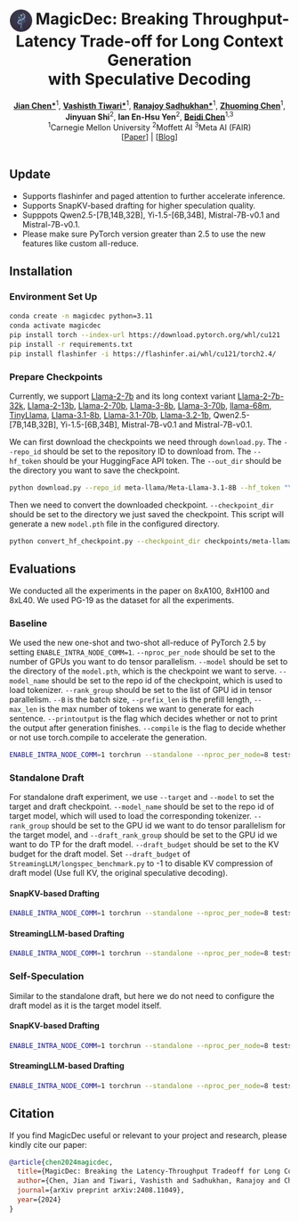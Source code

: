 <div align="center">
<h1><img src="static/images/icons/MagicDec.png" height="40px" align="top"/> MagicDec: Breaking Throughput-Latency Trade-off for Long Context Generation <br> with Speculative Decoding
</h1>

</div>
<div align="center">
<b><a href="https://github.com/jianc99">Jian Chen*</a></b><sup>1</sup>,
<b><a href="https://github.com/Vashistht">Vashisth Tiwari*</a></b><sup>1</sup>,
<b><a href="https://github.com/ranonrkm">Ranajoy Sadhukhan*</a></b><sup>1</sup>,
<b><a href="https://github.com/dreaming-panda">Zhuoming Chen</a></b><sup>1</sup>,
<b><a >Jinyuan Shi</a></b><sup>2</sup>,
<b><a >Ian En-Hsu Yen</a></b><sup>2</sup>,
<b><a href="https://github.com/keroro824">Beidi Chen</a></b><sup>1,3</sup>
</div>

<div align="center">
<sup>1</sup>Carnegie Mellon University
<sup>2</sup>Moffett AI
<sup>3</sup>Meta AI (FAIR)
</div>

<div align="center">
[<a href="https://arxiv.org/abs/2408.11049">Paper</a>] | [<a href="https://infini-ai-lab.github.io/MagicDec">Blog</a>]
</div>
<br>

## Update
 - Supports flashinfer and paged attention to further accelerate inference.
 - Supports SnapKV-based drafting for higher speculation quality.
 - Supppots Qwen2.5-[7B,14B,32B], Yi-1.5-[6B,34B], Mistral-7B-v0.1 and Mistral-7B-v0.1.
 - Please make sure PyTorch version greater than 2.5 to use the new features like custom all-reduce.

## Installation

### Environment Set Up
``` bash
conda create -n magicdec python=3.11
conda activate magicdec
pip install torch --index-url https://download.pytorch.org/whl/cu121
pip install -r requirements.txt
pip install flashinfer -i https://flashinfer.ai/whl/cu121/torch2.4/
```

### Prepare Checkpoints
Currently, we support [Llama-2-7b](https://huggingface.co/meta-llama/Llama-2-7b-hf) and its long context variant [Llama-2-7b-32k](https://huggingface.co/togethercomputer/LLaMA-2-7B-32K), [Llama-2-13b](https://huggingface.co/meta-llama/Llama-2-13b-hf), [Llama-2-70b](https://huggingface.co/meta-llama/Llama-2-70b-hf), [Llama-3-8b](https://huggingface.co/meta-llama/Meta-Llama-3-8B), [Llama-3-70b](https://huggingface.co/meta-llama/Meta-Llama-3-70B), [llama-68m](https://huggingface.co/JackFram/llama-68m), [TinyLlama](https://huggingface.co/TinyLlama/TinyLlama_v1.1), [Llama-3.1-8b](https://huggingface.co/meta-llama/Meta-Llama-3.1-8B), [Llama-3.1-70b](https://huggingface.co/meta-llama/Llama-3.1-70B), [Llama-3.2-1b](https://huggingface.co/meta-llama/Llama-3.2-1B), Qwen2.5-[7B,14B,32B], Yi-1.5-[6B,34B], Mistral-7B-v0.1 and Mistral-7B-v0.1.

We can first download the checkpoints we need through `download.py`. The `--repo_id` should be set to the repository ID to download from. The `--hf_token` should be your HuggingFace API token. The `--out_dir` should be the directory you want to save the checkpoint.
```bash
python download.py --repo_id meta-llama/Meta-Llama-3.1-8B --hf_token "YOUR HUGGINGFACE API TOKEN" --out_dir checkpoints/meta-llama/Meta-Llama-3.1-8B
```
Then we need to convert the downloaded checkpoint. `--checkpoint_dir` should be set to the directory we just saved the checkpoint. This script will generate a new `model.pth` file in the configured directory.
```bash
python convert_hf_checkpoint.py --checkpoint_dir checkpoints/meta-llama/Meta-Llama-3.1-8B
```

## Evaluations
We conducted all the experiments in the paper on 8xA100, 8xH100 and 8xL40. We used PG-19 as the dataset for all the experiments.
### Baseline
We used the new one-shot and two-shot all-reduce of PyTorch 2.5 by setting `ENABLE_INTRA_NODE_COMM=1`. `--nproc_per_node` should be set to the number of GPUs you want to do tensor parallelism. `--model` should be set to the directory of the `model.pth`, which is the checkpoint we want to serve. `--model_name` should be set to the repo id of the checkpoint, which is used to load tokenizer. `--rank_group` should be set to the list of GPU id in tensor parallelism. `--B` is the batch size, `--prefix_len` is the prefill length, `--max_len` is the max number of tokens we want to generate for each sentence. `--printoutput` is the flag which decides whether or not to print the output after generation finishes. `--compile` is the flag to decide whether or not use torch.compile to accelerate the generation.
```bash
ENABLE_INTRA_NODE_COMM=1 torchrun --standalone --nproc_per_node=8 tests/baseline_benchmark.py --model checkpoints/meta-llama/Meta-Llama-3.1-8B/model.pth --model_name meta-llama/Meta-Llama-3.1-8B --rank_group 0 1 2 3 4 5 6 7 --B 1 --prefix_len 3969 --max_len 4096 --printoutput --compile
```

### Standalone Draft
For standalone draft experiment, we use `--target` and `--model` to set the target and draft checkpoint. `--model_name` should be set to the repo id of target model, which will used to load the corresponding tokenizer. `--rank_group` should be set to the GPU id we want to do tensor parallelism for the target model, and `--draft_rank_group` should be set to the GPU id we want to do TP for the draft model. `--draft_budget` should be set to the KV budget for the draft model. Set `--draft_budget` of `StreamingLLM/longspec_benchmark.py` to -1 to disable KV compression of draft model (Use full KV, the original speculative decoding).

#### SnapKV-based Drafting
```bash
ENABLE_INTRA_NODE_COMM=1 torchrun --standalone --nproc_per_node=8 tests/SnapKV/longspec_benchmark.py --target checkpoints/meta-llama/Meta-Llama-3.1-8B/model.pth --model checkpoints/meta-llama/Llama-3.2-1B/model.pth --model_name meta-llama/Meta-Llama-3.1-8B --rank_group 0 1 2 3 4 5 6 7 --draft_rank_group 0 1 2 3 --gamma 3 --B 64 --prefix_len 16032 --max_len 16128 --draft_budget 257 --benchmark --compile
```

#### StreamingLLM-based Drafting
```bash
ENABLE_INTRA_NODE_COMM=1 torchrun --standalone --nproc_per_node=8 tests/StreamingLLM/longspec_benchmark.py --target checkpoints/meta-llama/Meta-Llama-3.1-8B/model.pth --model checkpoints/meta-llama/Llama-3.2-1B/model.pth --model_name meta-llama/Meta-Llama-3.1-8B --rank_group 0 1 2 3 4 5 6 7 --draft_rank_group 0 1 2 3 --gamma 3 --B 64 --prefix_len 16032 --max_len 16128 --draft_budget 257 --benchmark --compile
```

### Self-Speculation
Similar to the standalone draft, but here we do not need to configure the draft model as it is the target model itself.

#### SnapKV-based Drafting
```bash
ENABLE_INTRA_NODE_COMM=1 torchrun --standalone --nproc_per_node=8 tests/SnapKV/selfspec_benchmark.py --model checkpoints/meta-llama/Meta-Llama-3.1-8B/model.pth --model_name meta-llama/Meta-Llama-3.1-8B --rank_group 0 1 2 3 4 5 6 7 --gamma 3 --B 64 --prefix_len 16032 --max_len 16128 --draft_budget 257 --benchmark --compile
```

#### StreamingLLM-based Drafting
```bash
ENABLE_INTRA_NODE_COMM=1 torchrun --standalone --nproc_per_node=8 tests/StreamingLLM/selfspec_benchmark.py --model checkpoints/meta-llama/Meta-Llama-3.1-8B/model.pth --model_name meta-llama/Meta-Llama-3.1-8B --rank_group 0 1 2 3 4 5 6 7 --gamma 3 --B 64 --prefix_len 16032 --gen_len 16128 --draft_budget 257 --benchmark --compile
```

## Citation
If you find MagicDec useful or relevant to your project and research, please kindly cite our paper:

```bibtex
@article{chen2024magicdec,
  title={MagicDec: Breaking the Latency-Throughput Tradeoff for Long Context Generation with Speculative Decoding},
  author={Chen, Jian and Tiwari, Vashisth and Sadhukhan, Ranajoy and Chen, Zhuoming and Shi, Jinyuan and Yen, Ian En-Hsu and Chen, Beidi},
  journal={arXiv preprint arXiv:2408.11049},
  year={2024}
}
```